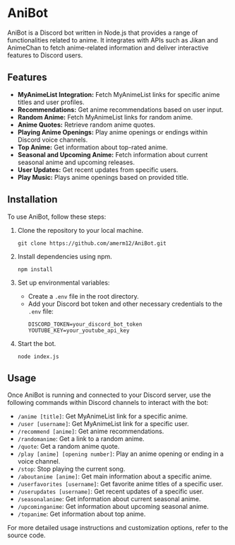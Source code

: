 # AniBot

AniBot is a Discord bot written in Node.js that provides a range of functionalities related to anime. It integrates with APIs such as Jikan and AnimeChan to fetch anime-related information and deliver interactive features to Discord users.

## Features

- **MyAnimeList Integration:** Fetch MyAnimeList links for specific anime titles and user profiles.
- **Recommendations:** Get anime recommendations based on user input.
- **Random Anime:** Fetch MyAnimeList links for random anime.
- **Anime Quotes:** Retrieve random anime quotes.
- **Playing Anime Openings:** Play anime openings or endings within Discord voice channels.
- **Top Anime:** Get information about top-rated anime.
- **Seasonal and Upcoming Anime:** Fetch information about current seasonal anime and upcoming releases.
- **User Updates:** Get recent updates from specific users.
- **Play Music:** Plays anime openings based on provided title.

## Installation

To use AniBot, follow these steps:

1. Clone the repository to your local machine.
   ```
   git clone https://github.com/amerm12/AniBot.git
   ```

2. Install dependencies using npm.
   ```
   npm install
   ```

3. Set up environmental variables:
   - Create a `.env` file in the root directory.
   - Add your Discord bot token and other necessary credentials to the `.env` file:
     ```
     DISCORD_TOKEN=your_discord_bot_token
     YOUTUBE_KEY=your_youtube_api_key
     ```

4. Start the bot.
   ```
   node index.js
   ```

## Usage

Once AniBot is running and connected to your Discord server, use the following commands within Discord channels to interact with the bot:

- `/anime [title]`: Get MyAnimeList link for a specific anime.
- `/user [username]`: Get MyAnimeList link for a specific user.
- `/recommend [anime]`: Get anime recommendations.
- `/randomanime`: Get a link to a random anime.
- `/quote`: Get a random anime quote.
- `/play [anime] [opening number]`: Play an anime opening or ending in a voice channel.
- `/stop`: Stop playing the current song.
- `/aboutanime [anime]`: Get main information about a specific anime.
- `/userfavorites [username]`: Get favorite anime titles of a specific user.
- `/userupdates [username]`: Get recent updates of a specific user.
- `/seasonalanime`: Get information about current seasonal anime.
- `/upcominganime`: Get information about upcoming seasonal anime.
- `/topanime`: Get information about top anime.

For more detailed usage instructions and customization options, refer to the source code.

